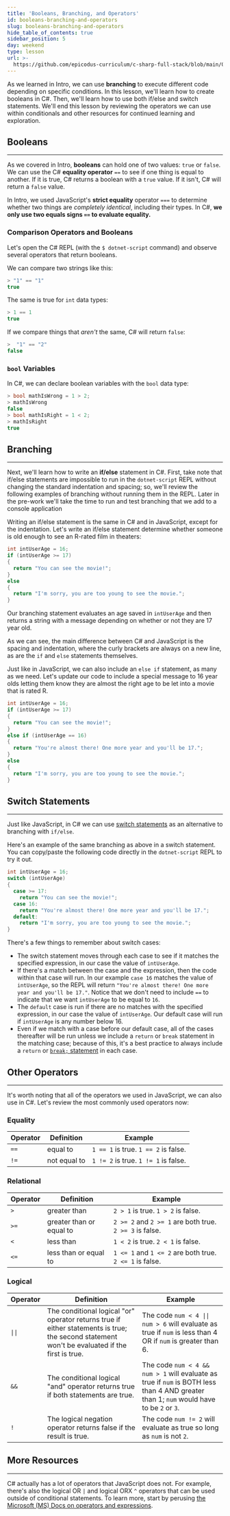 ```yaml
---
title: 'Booleans, Branching, and Operators'
id: booleans-branching-and-operators
slug: booleans-branching-and-operators
hide_table_of_contents: true
sidebar_position: 5
day: weekend
type: lesson
url: >-
  https://github.com/epicodus-curriculum/c-sharp-full-stack/blob/main/0e_branching_and_booleans.md
---
```


As we learned in Intro, we can use **branching** to execute different code depending on specific conditions. In this lesson, we'll learn how to create booleans in C#. Then, we'll learn how to use both if/else and switch statements. We'll end this lesson by reviewing the operators we can use within conditionals and other resources for continued learning and exploration.

## Booleans
---

As we covered in Intro, **booleans** can hold one of two values: `true` or `false`. We can use the C# **equality operator** `==` to see if one thing is equal to another. If it is true, C# returns a boolean with a `true` value. If it isn't, C# will return a `false` value.

In Intro, we used JavaScript's **strict equality** operator `===` to determine whether two things are _completely identical_, including their types. In C#, **we only use two equals signs `==` to evaluate equality.**

### Comparison Operators and Booleans

Let's open the C# REPL (with the `$ dotnet-script` command) and observe several operators that return booleans.

We can compare two strings like this:

```csharp
> "1" == "1"
true
```

The same is true for `int` data types:

```csharp
> 1 == 1
true
```

If we compare things that _aren't_ the same, C# will return `false`:

```csharp
>  "1" == "2"
false
```

### `bool` Variables

In C#, we can declare boolean variables with the `bool` data type:

```csharp
> bool mathIsWrong = 1 > 2;
> mathIsWrong
false
> bool mathIsRight = 1 < 2;
> mathIsRight
true
```

## Branching
---

Next, we'll learn how to write an **if/else** statement in C#. First, take note that if/else statements are impossible to run in the `dotnet-script` REPL without changing the standard indentation and spacing; so, we'll review the following examples of branching without running them in the REPL. Later in the pre-work we'll take the time to run and test branching that we add to a console application 

Writing an if/else statement is the same in C# and in JavaScript, except for the indentation. Let's write an if/else statement determine whether someone is old enough to see an R-rated film in theaters:

```csharp
int intUserAge = 16;
if (intUserAge >= 17) 
{
  return "You can see the movie!";
} 
else 
{
  return "I'm sorry, you are too young to see the movie.";
}
```

Our branching statement evaluates an age saved in `intUserAge` and then returns a string with a message depending on whether or not they are 17 year old.

As we can see, the main difference between C# and JavaScript is the spacing and indentation, where the curly brackets are always on a new line, as are the `if` and `else` statements themselves.

Just like in JavaScript, we can also include an `else if` statement, as many as we need. Let's update our code to include a special message to 16 year olds letting them know they are almost the right age to be let into a movie that is rated R. 

```csharp
int intUserAge = 16;
if (intUserAge >= 17) 
{
  return "You can see the movie!";
} 
else if (intUserAge == 16)
{
  return "You're almost there! One more year and you'll be 17.";
}
else
{
  return "I'm sorry, you are too young to see the movie.";
}
```

## Switch Statements
---

Just like JavaScript, in C# we can use [switch statements](https://learn.microsoft.com/en-us/dotnet/csharp/language-reference/statements/selection-statements#the-switch-statement) as an alternative to branching with `if/else`.

Here's an example of the same branching as above in a switch statement. You can copy/paste the following code directly in the `dotnet-script` REPL to try it out.

```csharp
int intUserAge = 16;
switch (intUserAge)
{
  case >= 17:
    return "You can see the movie!";
  case 16:
    return "You're almost there! One more year and you'll be 17.";
  default:
    return "I'm sorry, you are too young to see the movie.";
} 
```

There's a few things to remember about switch cases:

* The switch statement moves through each case to see if it matches the specified  expression, in our case the value of `intUserAge`.
* If there's a match between the case and the expression, then the code within that case will run. In our example `case 16` matches the value of `intUserAge`, so the REPL will return `"You're almost there! One more year and you'll be 17."`. Notice that we don't need to include `==` to indicate that we want `intUserAge` to be equal to `16`.
* The `default` case is run if there are no matches with the specified expression, in our case the value of `intUserAge`. Our default case will run if `intUserAge` is any number below 16.
* Even if we match with a case before our default case, all of the cases thereafter will be run unless we include a `return` or `break` statement in the matching case; because of this, it's a best practice to always include a `return` or [`break;` statement](https://learn.microsoft.com/en-us/dotnet/csharp/language-reference/statements/jump-statements#the-break-statement) in each case. 

## Other Operators
---

It's worth noting that all of the operators we used in JavaScript, we can also use in C#. Let's review the most commonly used operators now:

### Equality

| Operator | Definition  | Example                                    |
|----------|-------------|--------------------------------------------|
| `==`     | equal to    | `1 == 1` is true. `1 == 2` is false.       |
| `!=`     | not equal to| `1 != 2` is true. `1 != 1` is false.       |

### Relational

| Operator | Definition              | Example                                                   |
|----------|-------------------------|-----------------------------------------------------------|
| `>`      | greater than            | `2 > 1` is true.  `1 > 2` is false.                       |
| `>=`     | greater than or equal to| `2 >= 2` and `2 >= 1` are both true. `2 >= 3` is false.   |
| `<`      | less than               | `1 < 2` is true.  `2 < 1` is false.                       |
| `<=`     | less than or equal to   | `1 <= 1` and `1 <= 2` are both true.  `2 <= 1` is false.  |


### Logical

| Operator | Definition | Example |
|----------|------------|---------|
| <code>&#124;&#124;</code>     | The conditional logical "or" operator returns true if either statements is true; the second statement won't be evaluated if the first is true.| The code <code>num &lt; 4 &#124;&#124; num &gt; 6</code> will evaluate as true if `num` is less than 4 OR if `num` is greater than 6.|
| `&&`     | The conditional logical "and" operator returns true if both statements are true.| The code `num < 4 && num > 1` will evaluate as true if `num` is BOTH less than 4 AND greater than 1; `num` would have to be `2` or `3`.|
| `!`      | The logical negation operator returns false if the result is true.| The code `num != 2` will evaluate as true so long as `num` is not `2`.|

## More Resources
---

C# actually has a lot of operators that JavaScript does not. For example, there's also the logical OR `|` and logical ORX `^` operators that can be used outside of conditional statements. To learn more, start by perusing [the Microsoft (MS) Docs on operators and expressions](https://learn.microsoft.com/en-us/dotnet/csharp/language-reference/operators/).